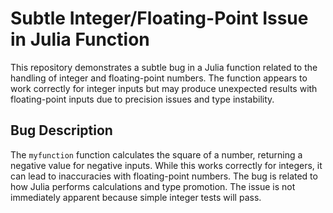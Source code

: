 # Subtle Integer/Floating-Point Issue in Julia Function

This repository demonstrates a subtle bug in a Julia function related to the handling of integer and floating-point numbers. The function appears to work correctly for integer inputs but may produce unexpected results with floating-point inputs due to precision issues and type instability.

## Bug Description

The `myfunction` function calculates the square of a number, returning a negative value for negative inputs. While this works correctly for integers, it can lead to inaccuracies with floating-point numbers. The bug is related to how Julia performs calculations and type promotion.  The issue is not immediately apparent because simple integer tests will pass.